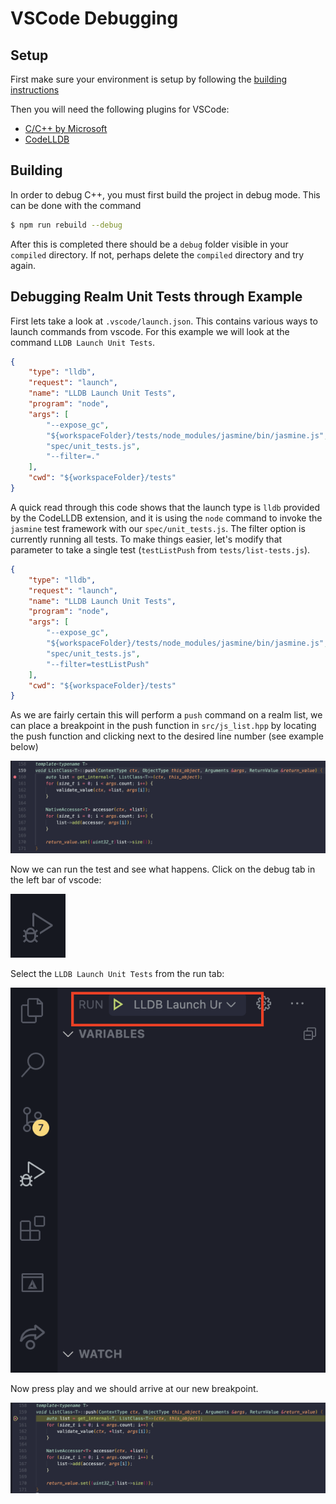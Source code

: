 # VSCode Debugging

## Setup

First make sure your environment is setup by following the [building instructions](./building.md)

Then you will need the following plugins for VSCode:
* [C/C++ by Microsoft](https://github.com/Microsoft/vscode-cpptools)
* [CodeLLDB](https://github.com/vadimcn/vscode-lldb)

## Building

In order to debug C++, you must first build the project in debug mode.  This can be done with the command

```bash
$ npm run rebuild --debug
```

After this is completed there should be a `debug` folder visible in your `compiled` directory.  If not, perhaps delete the `compiled` directory and try again.

## Debugging Realm Unit Tests through Example

First lets take a look at `.vscode/launch.json`.  This contains various ways to launch commands from vscode.  For this example we will look at the command `LLDB Launch Unit Tests`.

```json
{
    "type": "lldb",
    "request": "launch",
    "name": "LLDB Launch Unit Tests",
    "program": "node",
    "args": [
        "--expose_gc",
        "${workspaceFolder}/tests/node_modules/jasmine/bin/jasmine.js",
        "spec/unit_tests.js",
        "--filter=."
    ],
    "cwd": "${workspaceFolder}/tests"
}
```

A quick read through this code shows that the launch type is `lldb` provided by the CodeLLDB extension, and it is using the `node` command to invoke the `jasmine` test framework with our `spec/unit_tests.js`.  The filter option is currently running all tests.  To make things easier, let's modify that parameter to take a single test (`testListPush` from `tests/list-tests.js`).

```json
{
    "type": "lldb",
    "request": "launch",
    "name": "LLDB Launch Unit Tests",
    "program": "node",
    "args": [
        "--expose_gc",
        "${workspaceFolder}/tests/node_modules/jasmine/bin/jasmine.js",
        "spec/unit_tests.js",
        "--filter=testListPush"
    ],
    "cwd": "${workspaceFolder}/tests"
}
```

As we are fairly certain this will perform a `push` command on a realm list, we can place a breakpoint in the push function in `src/js_list.hpp` by locating the push function and clicking next to the desired line number (see example below)

![Breakpoint in Code](./assets/pushBreakpoint.png)

Now we can run the test and see what happens.  Click on the debug tab in the left bar of vscode:

![Debug Icon](./assets/debugIcon.png)

Select the `LLDB Launch Unit Tests` from the run tab:

![Debug Run Tab](./assets/debugRunTab.png)

Now press play and we should arrive at our new breakpoint.


![Met Breakpoint](./assets/metBreakpoint.png)

